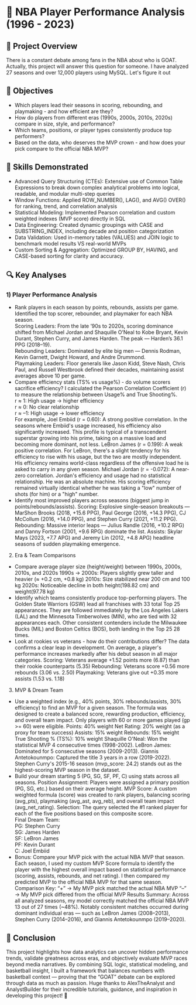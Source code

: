 # 🏀 NBA Player Performance Analysis (1996 - 2023) 


## 📘 Project Overview
There is a constant debate among fans in the NBA about who is GOAT. 
Actually, this project will answer this question for someone. I have analyzed 27 seasons and over 12,000 players using MySQL. 
Let's figure it out

## 🎯 Objectives
- Which players lead their seasons in scoring, rebounding, and playmaking - and how efficient are they?
- How do players from different eras (1990s, 2000s, 2010s, 2020s) compare in size, style, and performance?
- Which teams, positions, or player types consistently produce top performers?
- Based on the data, who deserves the MVP crown - and how does your pick compare to the official NBA MVP?

## 🧠 Skills Demonstrated
- Advanced Query Structuring (CTEs): Extensive use of Common Table Expressions to break down complex analytical problems into logical, readable, and modular multi-step queries
- Window Functions: Applied ROW_NUMBER(), LAG(), and AVG() OVER() for ranking, trend, and correlation analysis
- Statistical Modeling: Implemented Pearson correlation and custom weighted indexes (MVP score) directly in SQL
- Data Engineering: Created dynamic groupings with CASE and SUBSTRING_INDEX, including decade and position categorization
- Data Validation: Used in-memory tables (VALUES) and JOIN logic to benchmark model results VS real-world MVPs
- Custom Sorting & Aggregation: Optimized GROUP BY, HAVING, and CASE-based sorting for clarity and accuracy.

## 🔍 Key Analyses  
### 1) Player Performance Analysis
  - Rank players in each season by points, rebounds, assists per game.  
   Identified the top scorer, rebounder, and playmaker for each NBA season.  
   Scoring Leaders: From the late ’90s to 2020s, scoring dominance shifted from Michael Jordan and Shaquille O’Neal to Kobe Bryant, Kevin Durant, Stephen Curry, and James Harden. The peak — Harden’s 36.1 PPG (2018–19).  
   Rebounding Leaders: Dominated by elite big men — Dennis Rodman, Kevin Garnett, Dwight Howard, and Andre Drummond.  
   Playmaking Leaders: Floor generals like Jason Kidd, Steve Nash, Chris Paul, and Russell Westbrook defined their decades, maintaining assist averages above 10 per game.
  - Compare efficiency stats (TS% vs usage%) - do volume scorers sacrifice efficiency?
   I calculated the Pearson Correlation Coefficient (r) to measure the relationship between Usage% and True Shooting%.  
   r ≈ 1: High usage → higher efficiency  
   r ≈ 0: No clear relationship  
   r ≈ –1: High usage → lower efficiency    
   For example, Joel Embiid (r = 0.60): A strong positive correlation. In the seasons where Embiid's usage increased, his efficiency also significantly increased. This profile is typical of a transcendent superstar growing into his prime, taking on a massive load and becoming more dominant, not less. LeBron James (r = 0.199): A       weak positive correlation. For LeBron, there's a slight tendency for his efficiency to rise with his usage, but the two are mostly independent. His efficiency remains world-class regardless of the offensive load he is asked to carry in any given season. Michael Jordan (r = -0.072): A near-zero correlation. Jordan's efficiency      and usage had no statistical relationship. He was an absolute machine. His scoring efficiency remained virtually identical whether he was taking a "low" number of shots (for him) or a "high" number.
  - Identify most improved players across seasons (biggest jump in points/rebounds/assists).
   Scoring: Explosive single-season breakouts — MarShon Brooks (2018, +15.6 PPG), Paul George (2016, +14.3 PPG), CJ McCollum (2016, +14.0 PPG), and Stephen Curry (2021, +11.2 PPG).
   Rebounding: Massive interior leaps — Julius Randle (2016, +10.2 RPG) and Danny Fortson (2001, +9.6 RPG) dominate the list.
   Assists: Skylar Mays (2023, +7.7 APG) and Jeremy Lin (2012, +4.8 APG) headline seasons of sudden playmaking emergence.
2) Era & Team Comparisons
  - Compare average player size (height/weight) between 1990s, 2000s, 2010s, and 2020s
   1990s → 2000s: Players slightly grew taller and heavier (≈ +0.2 cm, +0.8 kg)
   2010s: Size stabilized near 200 cm and 100 kg
   2020s: Noticeable decline in both height(198.82 cm) and weight(97.78 kg)
  - Identify which teams consistently produce top-performing players.
   The Golden State Warriors (GSW) lead all franchises with 33 total Top 25 appearances. They are followed immediately by the Los Angeles Lakers (LAL) and the Minnesota Timberwolves (MIN), who are tied with 32 appearances each. Other consistent contenders include the Milwaukee Bucks (MIL) and Boston Celtics (BOS), both landing in     the Top 25 28 times.
  - Look at rookies vs veterans - how do their contributions differ?
   The data confirms a clear leap in development. On average, a player's performance increases markedly after his debut season in all major categories.
   Scoring: Veterans average +1.52 points more (6.87) than their rookie counterparts (5.35)
   Rebounding: Veterans score +0.56 more rebounds (3.06 vs. 2.50)
   Playmaking: Veterans give out +0.35 more assists (1.53 vs. 1.18)
3) MVP & Dream Team
  - Use a weighted index (e.g., 40% points, 30% rebounds/assists, 30% efficiency) to find an MVP for a given season.
   The formula was designed to create a balanced score, rewarding production, efficiency, and overall team impact. Only players with 60 or more games played (gp >= 60) were eligible.
   Points: 40% weight
   Net Rating: 20% weight (as a proxy for team success)
   Assists: 15% weight
   Rebounds: 15% weight
   True Shooting % (TS%): 10% weight
   Shaquille O'Neal: Won the statistical MVP 4 consecutive times (1998-2002). LeBron James: Dominated for 5 consecutive seasons (2009-2013). Giannis Antetokounmpo: Captured the title 3 years in a row (2019-2022). Stephen Curry's 2015-16 season (mvp_score: 24.2) stands out as the highest-scoring MVP season in the dataset.
  - Build your dream starting 5 (PG, SG, SF, PF, C) using stats across all seasons.
   Position Assignment: Players were assigned a primary position (PG, SG, etc.) based on their average height.
   MVP Score: A custom weighted formula (score) was created to rank players, balancing scoring (avg_pts), playmaking (avg_ast, avg_reb), and overall team impact (avg_net_rating).
   Selection: The query selected the #1 ranked player for each of the five positions based on this composite score.  
   Final Dream Team:  
   PG: Stephen Curry  
   SG: James Harden  
   SF: LeBron James  
   PF: Kevin Durant  
   C: Joel Embiid
  - Bonus: Compare your MVP pick with the actual NBA MVP that season.
   Each season, I used my custom MVP Score formula to identify the player with the highest overall impact based on statistical performance (scoring, assists, rebounds, and net rating). I then compared my predicted MVP to the official NBA MVP for that same season.
   Comparison Key:
   “+” → My MVP pick matched the actual NBA MVP
   “–” → My MVP pick differed from the official MVP
   Results Summary: Across all analyzed seasons, my model correctly matched the official NBA MVP 13 out of 27 times (~48%). Notably consistent matches occurred during dominant individual eras — such as LeBron James (2008–2013), Stephen Curry (2014–2016), and Giannis Antetokounmpo (2019–2020).

## 💭 Conclusion
  This project highlights how data analytics can uncover hidden performance trends, validate greatness across eras, and objectively evaluate MVP races beyond media narratives. By combining SQL logic, statistical modeling, and basketball insight, I built a framework that balances numbers with basketball context — proving that the     “GOAT” debate can be explored through data as much as passion. Huge thanks to AlexTheAnalyst and AnalystBuilder for their incredible tutorials, guidance, and inspiration in developing this project! 🙌 
   
